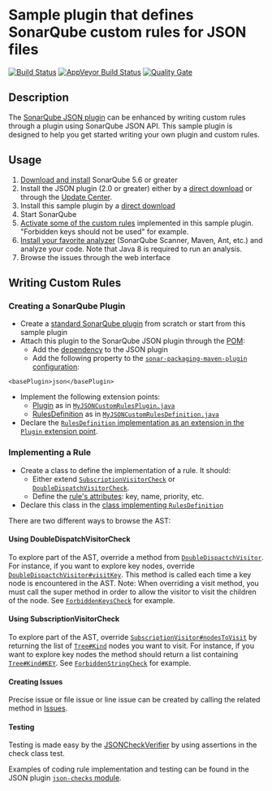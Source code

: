 Sample plugin that defines SonarQube custom rules for JSON files
====================

[![Build Status](https://api.travis-ci.org/racodond/sonar-json-custom-rules-plugin.svg?branch=master)](https://travis-ci.org/racodond/sonar-json-custom-rules-plugin)
[![AppVeyor Build Status](https://ci.appveyor.com/api/projects/status/78veb21nnr1jm5bn/branch/master?svg=true)](https://ci.appveyor.com/project/racodond/sonar-json-custom-rules-plugin/branch/master)
[![Quality Gate](https://sonarqube.com/api/badges/gate?key=org.sonar.sonar-plugins:sonar-json-custom-rules-plugin)](https://sonarqube.com/overview?id=org.sonar.sonar-plugins%3Asonar-json-custom-rules-plugin)

## Description
The [SonarQube JSON plugin](https://github.com/racodond/sonar-json-plugin) can be enhanced by writing custom rules through a plugin using SonarQube JSON API.
This sample plugin is designed to help you get started writing your own plugin and custom rules.

## Usage
1. [Download and install](http://docs.sonarqube.org/display/SONAR/Setup+and+Upgrade) SonarQube 5.6 or greater
1. Install the JSON plugin (2.0 or greater) either by a [direct download](https://github.com/racodond/sonar-json-plugin/releases) or through the [Update Center](http://docs.sonarqube.org/display/SONAR/Update+Center).
1. Install this sample plugin by a [direct download](https://github.com/racodond/sonar-json-custom-rules-plugin/releases)
1. Start SonarQube
1. [Activate some of the custom rules](http://docs.sonarqube.org/display/SONAR/Configuring+Rules) implemented in this sample plugin. "Forbidden keys should not be used" for example.
1. [Install your favorite analyzer](http://docs.sonarqube.org/display/SONAR/Analyzing+Source+Code#AnalyzingSourceCode-RunningAnalysis) (SonarQube Scanner, Maven, Ant, etc.) and analyze your code. Note that Java 8 is required to run an analysis.
1. Browse the issues through the web interface 

## Writing Custom Rules

### Creating a SonarQube Plugin
* Create a [standard SonarQube plugin](http://docs.sonarqube.org/display/DEV/Build+Plugin) from scratch or start from this sample plugin
* Attach this plugin to the SonarQube JSON plugin through the [POM](https://github.com/racodond/sonar-json-custom-rules-plugin/blob/master/pom.xml):
  * Add the [dependency](https://github.com/racodond/sonar-json-custom-rules-plugin/blob/master/pom.xml#L71) to the JSON plugin
  * Add the following property to the [`sonar-packaging-maven-plugin` configuration](https://github.com/racodond/sonar-json-custom-rules-plugin/blob/master/pom.xml#L105):
 ```
 <basePlugin>json</basePlugin>
 ```
* Implement the following extension points:
  * [Plugin](http://javadocs.sonarsource.org/latest/apidocs/index.html?org/sonar/api/Plugin.html) as in [`MyJSONCustomRulesPlugin.java`](https://github.com/racodond/sonar-json-custom-rules-plugin/blob/master/src/main/java/org/sonar/json/MyJSONCustomRulesPlugin.java)
  * [RulesDefinition](http://javadocs.sonarsource.org/latest/apidocs/index.html?org/sonar/api/server/rule/RulesDefinition.html) as in [`MyJSONCustomRulesDefinition.java`](https://github.com/racodond/sonar-json-custom-rules-plugin/blob/master/src/main/java/org/sonar/json/MyJSONCustomRulesDefinition.java)
* Declare the [`RulesDefinition` implementation as an extension in the `Plugin` extension point](https://github.com/racodond/sonar-json-custom-rules-plugin/blob/master/src/main/java/org/sonar/json/MyJSONCustomRulesPlugin.java#L34).

### Implementing a Rule
* Create a class to define the implementation of a rule. It should:
  * Either extend [`SubscriptionVisitorCheck`](https://github.com/racodond/sonar-json-plugin/blob/master/json-frontend/src/main/java/org/sonar/plugins/json/api/visitors/SubscriptionVisitorCheck.java) or [`DoubleDispatchVisitorCheck`](https://github.com/racodond/sonar-json-plugin/blob/master/json-frontend/src/main/java/org/sonar/plugins/json/api/visitors/DoubleDispatchVisitorCheck.java).
  * Define the [rule's attributes](https://github.com/racodond/sonar-json-custom-rules-plugin/blob/master/src/main/java/org/sonar/json/checks/ForbiddenKeysCheck.java#L32): key, name, priority, etc.
* Declare this class in the [class implementing `RulesDefinition`](https://github.com/racodond/sonar-json-custom-rules-plugin/blob/master/src/main/java/org/sonar/json/MyJSONCustomRulesDefinition.java#L51)

There are two different ways to browse the AST:

#### Using DoubleDispatchVisitorCheck
To explore part of the AST, override a method from [`DoubleDispactchVisitor`](https://github.com/racodond/sonar-json-plugin/blob/master/json-frontend/src/main/java/org/sonar/plugins/json/api/visitors/DoubleDispatchVisitor.java).
For instance, if you want to explore key nodes, override [`DoubleDispactchVisitor#visitKey`](https://github.com/racodond/sonar-json-plugin/blob/master/json-frontend/src/main/java/org/sonar/plugins/json/api/visitors/DoubleDispatchVisitor.java#L78). This method is called each time a key node is encountered in the AST.
Note: When overriding a visit method, you must call the super method in order to allow the visitor to visit the children of the node.
See [`ForbiddenKeysCheck`](https://github.com/racodond/sonar-json-custom-rules-plugin/blob/master/src/main/java/org/sonar/json/checks/ForbiddenKeysCheck.java) for example.


#### Using SubscriptionVisitorCheck
To explore part of the AST, override [`SubscriptionVisitor#nodesToVisit`](https://github.com/racodond/sonar-json-plugin/blob/master/json-frontend/src/main/java/org/sonar/plugins/json/api/visitors/SubscriptionVisitor.java#L36) by returning the list of [`Tree#Kind`](https://github.com/racodond/sonar-json-plugin/blob/master/json-frontend/src/main/java/org/sonar/plugins/json/api/tree/Tree.java#L31) nodes you want to visit.
For instance, if you want to explore key nodes the method should return a list containing [`Tree#Kind#KEY`](https://github.com/racodond/sonar-json-plugin/blob/master/json-frontend/src/main/java/org/sonar/plugins/json/api/tree/Tree.java#L38).
See [`ForbiddenStringCheck`](https://github.com/racodond/sonar-json-custom-rules-plugin/blob/master/src/main/java/org/sonar/json/checks/ForbiddenStringCheck.java) for example.

#### Creating Issues
Precise issue or file issue or line issue can be created by calling the related method in [Issues](https://github.com/racodond/sonar-json-plugin/blob/master/json-frontend/src/main/java/org/sonar/json/visitors/Issues.java).

#### Testing
Testing is made easy by the [JSONCheckVerifier](https://github.com/racodond/sonar-json-plugin/blob/master/json-checks-testkit/src/main/java/org/sonar/json/checks/verifier/JSONCheckVerifier.java) by using assertions in the check class test.

Examples of coding rule implementation and testing can be found in the JSON plugin [`json-checks` module](https://github.com/racodond/sonar-json-plugin/tree/master/json-checks/src/main/java/org/sonar/json/checks).
